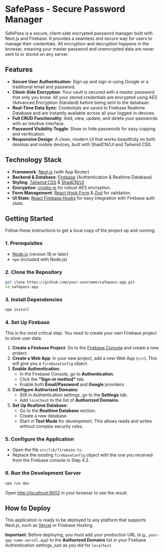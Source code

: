 # SafePass - Secure Password Manager

SafePass is a secure, client-side encrypted password manager built with Next.js and Firebase. It provides a seamless and secure way for users to manage their credentials. All encryption and decryption happens in the browser, meaning your master password and unencrypted data are never sent to or stored on any server.

## Features

- **Secure User Authentication**: Sign up and sign in using Google or a traditional email and password.
- **Client-Side Encryption**: Your vault is secured with a master password that only you know. All your stored credentials are encrypted using AES (Advanced Encryption Standard) before being sent to the database.
- **Real-Time Data Sync**: Credentials are saved to Firebase Realtime Database and are instantly available across all your logged-in devices.
- **Full CRUD Functionality**: Add, view, update, and delete your passwords with an intuitive interface.
- **Password Visibility Toggle**: Show or hide passwords for easy copying and verification.
- **Responsive Design**: A clean, modern UI that works beautifully on both desktop and mobile devices, built with ShadCN/UI and Tailwind CSS.

## Technology Stack

- **Framework**: [Next.js](https://nextjs.org/) (with App Router)
- **Backend & Database**: [Firebase](https://firebase.google.com/) (Authentication & Realtime Database)
- **Styling**: [Tailwind CSS](https://tailwindcss.com/) & [ShadCN/UI](https://ui.shadcn.com/)
- **Encryption**: [crypto-js](https://www.npmjs.com/package/crypto-js) for robust AES encryption.
- **Form Management**: [React Hook Form](https://react-hook-form.com/) & [Zod](https://zod.dev/) for validation.
- **UI State**: [React Firebase Hooks](https://github.com/CSFrequency/react-firebase-hooks) for easy integration with Firebase auth state.

## Getting Started

Follow these instructions to get a local copy of the project up and running.

### 1. Prerequisites

- [Node.js](https://nodejs.org/) (version 18 or later)
- `npm` (included with Node.js)

### 2. Clone the Repository

```bash
git clone https://github.com/your-username/safepass-app.git
cd safepass-app
```

### 3. Install Dependencies

```bash
npm install
```

### 4. Set Up Firebase

This is the most critical step. You need to create your own Firebase project to store user data.

1.  **Create a Firebase Project**: Go to the [Firebase Console](https://console.firebase.google.com/) and create a new project.
2.  **Create a Web App**: In your new project, add a new Web App (`</>`). This will give you a `firebaseConfig` object.
3.  **Enable Authentication**:
    *   In the Firebase Console, go to **Authentication**.
    *   Click the **"Sign-in method"** tab.
    *   Enable both **Email/Password** and **Google** providers.
4.  **Configure Authorized Domains**:
    *   Still in Authentication settings, go to the **Settings** tab.
    *   Add `localhost` to the list of **Authorized Domains**.
5.  **Set Up Realtime Database**:
    *   Go to the **Realtime Database** section.
    *   Create a new database.
    *   Start in **Test Mode** for development. This allows reads and writes without complex security rules.

### 5. Configure the Application

- Open the file `src/lib/firebase.ts`.
- Replace the existing `firebaseConfig` object with the one you received from the Firebase console in Step 4.2.

### 6. Run the Development Server

```bash
npm run dev
```

Open [http://localhost:9002](http://localhost:9002) in your browser to see the result.

## How to Deploy

This application is ready to be deployed to any platform that supports Next.js, such as [Vercel](https://vercel.com/) or Firebase Hosting.

**Important**: Before deploying, you must add your production URL (e.g., `your-app-name.vercel.app`) to the **Authorized Domains** list in your Firebase Authentication settings, just as you did for `localhost`.

